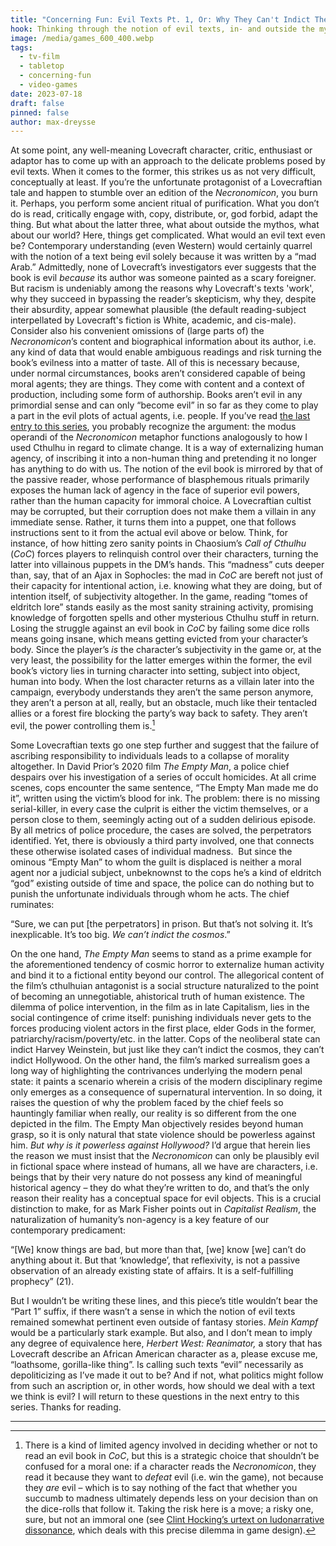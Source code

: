 ```yaml
---
title: "Concerning Fun: Evil Texts Pt. 1, Or: Why They Can't Indict The Cosmos"
hook: Thinking through the notion of evil texts, in- and outside the mythos
image: /media/games_600_400.webp
tags:
  - tv-film
  - tabletop
  - concerning-fun
  - video-games
date: 2023-07-18
draft: false
pinned: false
author: max-dreysse
---
```

At some point, any well-meaning Lovecraft character, critic, enthusiast or adaptor has to come up with an approach to the delicate problems posed by evil texts. When it comes to the former, this strikes us as not very difficult, conceptually at least. If you’re the unfortunate protagonist of a Lovecraftian tale and happen to stumble over an edition of the *Necronomicon*, you burn it. Perhaps, you perform some ancient ritual of purification. What you don’t do is read, critically engage with, copy, distribute, or, god forbid, adapt the thing. But what about the latter three, what about outside the mythos, what about our world? Here, things get complicated. What would an evil text even be? Contemporary understanding (even Western) would certainly quarrel with the notion of a text being evil solely because it was written by a “mad Arab.” Admittedly, none of Lovecraft’s investigators ever suggests that the book is evil *because* its author was someone painted as a scary foreigner. But racism is undeniably among the reasons why Lovecraft's texts 'work', why they succeed in bypassing the reader’s skepticism, why they, despite their absurdity, appear somewhat plausible (the default reading-subject interpellated by Lovecraft's fiction is White, academic, and cis-male). Consider also his convenient omissions of (large parts of) the *Necronomicon*’s content and biographical information about its author, i.e. any kind of data that would enable ambiguous readings and risk turning the book’s evilness into a matter of taste. All of this is necessary because, under normal circumstances, books aren’t considered capable of being moral agents; they are things. They come with content and a context of production, including some form of authorship. Books aren’t evil in any primordial sense and can only “become evil” in so far as they come to play a part in the evil plots of actual agents, i.e. people. If you’ve read [the last entry to this series](https://adaptinglovecraft.com/submission/concerning-fun-some-notes-on-cthulhu-and-natural-history/), you probably recognize the argument: the modus operandi of the *Necronomicon* metaphor functions analogously to how I used Cthulhu in regard to climate change. It is a way of externalizing human agency, of inscribing it into a non-human thing and pretending it no longer has anything to do with us. The notion of the evil book is mirrored by that of the passive reader, whose performance of blasphemous rituals primarily exposes the human lack of agency in the face of superior evil powers, rather than the human capacity for immoral choice. A Lovecraftian cultist may be corrupted, but their corruption does not make them a villain in any immediate sense. Rather, it turns them into a puppet, one that follows instructions sent to it from the actual evil above or below. Think, for instance, of how hitting zero sanity points in Chaosium’s *Call of Cthulhu* (*CoC*) forces players to relinquish control over their characters, turning the latter into villainous puppets in the DM’s hands. This “madness” cuts deeper than, say, that of an Ajax in Sophocles: the mad in *CoC* are bereft not just of their capacity for intentional action, i.e. knowing what they are doing, but of intention itself, of subjectivity altogether. In the game, reading “tomes of eldritch lore” stands easily as the most sanity straining activity, promising knowledge of forgotten spells and other mysterious Cthulhu stuff in return. Losing the struggle against an evil book in *CoC* by failing some dice rolls means going insane, which means getting evicted from your character’s body. Since the player’s *is* the character’s subjectivity in the game or, at the very least, the possibility for the latter emerges within the former, the evil book’s victory lies in turning character into setting, subject into object, human into body. When the lost character returns as a villain later into the campaign, everybody understands they aren’t the same person anymore, they aren’t a person at all, really, but an obstacle, much like their tentacled allies or a forest fire blocking the party’s way back to safety. They aren’t evil, the power controlling them is.[^1]

Some Lovecraftian texts go one step further and suggest that the failure of ascribing responsibility to individuals leads to a collapse of morality altogether. In David Prior’s 2020 film *The Empty Man*, a police chief despairs over his investigation of a series of occult homicides. At all crime scenes, cops encounter the same sentence, “The Empty Man made me do it”, written using the victim’s blood for ink. The problem: there is no missing serial-killer, in every case the culprit is either the victim themselves, or a person close to them, seemingly acting out of a sudden delirious episode. By all metrics of police procedure, the cases are solved, the perpetrators identified. Yet, there is obviously a third party involved, one that connects these otherwise isolated cases of individual madness.  But since the ominous “Empty Man” to whom the guilt is displaced is neither a moral agent nor a judicial subject, unbeknownst to the cops he’s a kind of eldritch “god” existing outside of time and space, the police can do nothing but to punish the unfortunate individuals through whom he acts. The chief ruminates:

“Sure, we can put \[the perpetrators] in prison. But that’s not solving it. It’s inexplicable. It’s too big. *We can’t indict the cosmos*.”

On the one hand, *The Empty Man* seems to stand as a prime example for the aforementioned tendency of cosmic horror to externalize human activity and bind it to a fictional entity beyond our control. The allegorical content of the film’s cthulhuian antagonist is a social structure naturalized to the point of becoming an unnegotiable, ahistorical truth of human existence. The dilemma of police intervention, in the film as in late Capitalism, lies in the social contingence of crime itself: punishing individuals never gets to the forces producing violent actors in the first place, elder Gods in the former, patriarchy/racism/poverty/etc. in the latter. Cops of the neoliberal state can indict Harvey Weinstein, but just like they can’t indict the cosmos, they can’t indict Hollywood. On the other hand, the film’s marked surrealism goes a long way of highlighting the contrivances underlying the modern penal state: it paints a scenario wherein a crisis of the modern disciplinary regime only emerges as a consequence of supernatural intervention. In so doing, it raises the question of why the problem faced by the chief feels so hauntingly familiar when really, our reality is so different from the one depicted in the film. The Empty Man objectively resides beyond human grasp, so it is only natural that state violence should be powerless against him. *But why is it powerless against Hollywood?* I’d argue that herein lies the reason we must insist that the *Necronomicon* can only be plausibly evil in fictional space where instead of humans, all we have are characters, i.e. beings that by their very nature do not possess any kind of meaningful historical agency – they do what they’re written to do, and that’s the only reason their reality has a conceptual space for evil objects. This is a crucial distinction to make, for as Mark Fisher points out in *Capitalist Realism*, the naturalization of humanity’s non-agency is a key feature of our contemporary predicament:

“\[We] know things are bad, but more than that, \[we] know \[we] can’t do anything about it. But that ‘knowledge’, that reflexivity, is not a passive observation of an already existing state of affairs. It is a self-fulfilling prophecy” (21).

But I wouldn’t be writing these lines, and this piece’s title wouldn’t bear the “Part 1” suffix, if there wasn’t a sense in which the notion of evil texts remained somewhat pertinent even outside of fantasy stories. *Mein Kampf* would be a particularly stark example. But also, and I don’t mean to imply any degree of equivalence here, *Herbert West: Reanimator,* a story that has Lovecraft describe an African American character as a, please excuse me, “loathsome, gorilla-like thing”. Is calling such texts “evil” necessarily as depoliticizing as I’ve made it out to be? And if not, what politics might follow from such an ascription or, in other words, how should we deal with a text we think is evil? I will return to these questions in the next entry to this series. Thanks for reading.

<!--\\\[if !supportFootnotes]-->

- - -

<!--\\\[endif]-->

[^1]: There is a kind of limited agency involved in deciding whether or not to read an evil book in *CoC*, but this is a strategic choice that shouldn’t be confused for a moral one: if a character reads the *Necronomicon*, they read it because they want to *defeat* evil (i.e. win the game), not because they *are* evil – which is to say nothing of the fact that whether you succumb to madness ultimately depends less on your decision than on the dice-rolls that follow it. Taking the risk here is a move; a risky one, sure, but not an immoral one (see [Clint Hocking’s urtext on ludonarrative dissonance](https://clicknothing.typepad.com/click_nothing/2007/10/ludonarrative-d.html), which deals with this precise dilemma in game design).

<!--EndFragment-->